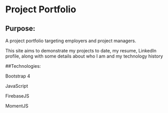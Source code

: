 # Project Portfolio

## Purpose:

A project portfolio targeting employers and project managers.

This site aims to demonstrate my projects to date, my resume, LinkedIn profile, along with some details about who I am and my technology history

##Technologies:

Bootstrap 4

JavaScript

FirebaseJS

MomentJS




